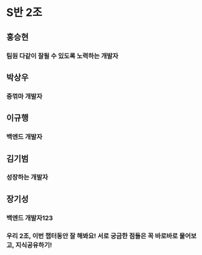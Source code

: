 # S반 2조

## 홍승현
### 팀원 다같이 잘될 수 있도록 노력하는 개발자

## 박상우
### 중꺾마 개발자

## 이규행
### 백엔드 개발자

## 김기범
### 성장하는 개발자

## 장기성
### 백엔드 개발자123

### 우리 2조, 이번 챕터동안 잘 해봐요! 서로 궁금한 점들은 꼭 바로바로 물어보고, 지식공유하기!
